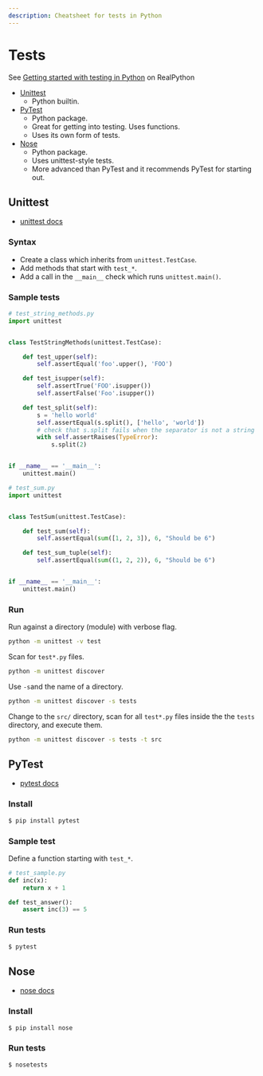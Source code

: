 ```yaml
---
description: Cheatsheet for tests in Python
---
```

# Tests


See [Getting started with testing in Python](https://realpython.com/python-testing/) on RealPython

- [Unittest](#unittest)
	- Python builtin.
- [PyTest](#pytest)
	- Python package.
	- Great for getting into testing. Uses functions.
	- Uses its own form of tests.
- [Nose](#nose)
	- Python package.
	- Uses unittest-style tests.
	- More advanced than PyTest and it recommends PyTest for starting out.


## Unittest

- [unittest docs](https://docs.python.org/3/library/unittest.html)


### Syntax

- Create a class which inherits from `unittest.TestCase`.
- Add methods that start with `test_*`.
- Add a call in the `__main__` check which runs `unittest.main()`.

### Sample tests

```python
# test_string_methods.py
import unittest


class TestStringMethods(unittest.TestCase):

    def test_upper(self):
        self.assertEqual('foo'.upper(), 'FOO')

    def test_isupper(self):
        self.assertTrue('FOO'.isupper())
        self.assertFalse('Foo'.isupper())

    def test_split(self):
        s = 'hello world'
        self.assertEqual(s.split(), ['hello', 'world'])
        # check that s.split fails when the separator is not a string
        with self.assertRaises(TypeError):
            s.split(2)


if __name__ == '__main__':
    unittest.main()
```

```python
# test_sum.py
import unittest


class TestSum(unittest.TestCase):

    def test_sum(self):
        self.assertEqual(sum([1, 2, 3]), 6, "Should be 6")

    def test_sum_tuple(self):
        self.assertEqual(sum((1, 2, 2)), 6, "Should be 6")


if __name__ == '__main__':
    unittest.main()
```

### Run

Run against a directory (module) with verbose flag.

```sh
python -m unittest -v test
```

Scan for `test*.py` files.

```sh
python -m unittest discover
```

Use `-s`and the name of a directory.
```sh
python -m unittest discover -s tests
```

Change to the `src/` directory, scan for all `test*.py` files inside the the `tests` directory, and execute them.

```sh
python -m unittest discover -s tests -t src
```


## PyTest

- [pytest docs](https://docs.pytest.org/en/latest/)

### Install

```sh
$ pip install pytest
```

### Sample test

Define a function starting with `test_*`.


```python
# test_sample.py
def inc(x):
    return x + 1

def test_answer():
    assert inc(3) == 5
```

### Run tests

```sh
$ pytest
```

## Nose

- [nose docs](https://nose.readthedocs.io/en/latest/)

### Install

```sh
$ pip install nose
```

### Run tests

```sh
$ nosetests
```
